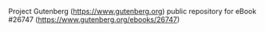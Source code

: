 Project Gutenberg (https://www.gutenberg.org) public repository for eBook #26747 (https://www.gutenberg.org/ebooks/26747)
